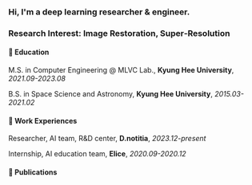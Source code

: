 ### Hi, I'm a deep learning researcher & engineer.
### Research Interest: Image Restoration, Super‑Resolution

#### :book: Education

M.S. in Computer Engineering @ MLVC Lab., **Kyung Hee University**, _2021.09-2023.08_

B.S. in Space Science and Astronomy, **Kyung Hee University**, _2015.03-2021.02_

#### :briefcase: Work Experiences

Researcher, AI team, R&D center, **D.notitia**, _2023.12-present_

Internship, AI education team, **Elice**, _2020.09-2020.12_

#### :newspaper: Publications


<!--
- 🔭 I’m currently working on ...
- 🌱 I’m currently learning ...
- 👯 I’m looking to collaborate on ...
- 🤔 I’m looking for help with ...
- 💬 Ask me about ...
- 📫 How to reach me: ...
- 😄 Pronouns: ...
- ⚡ Fun fact: ...
-->
